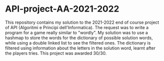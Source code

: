 # API-project-AA-2021-2022
This repository contains my solution to the 2021-2022 end of course project of API (Algoritmi e Principi dell'Informatica). The request was to write a program for a game really similar to "wordly". My solution was to use a hashmap to store the words for the dictionary of possible solution words, while using a double linked list to see the filtered ones. The dictionary is filtered using information about the letters in the solution word, learnt after the players tries. This project was awarded 30/30.
